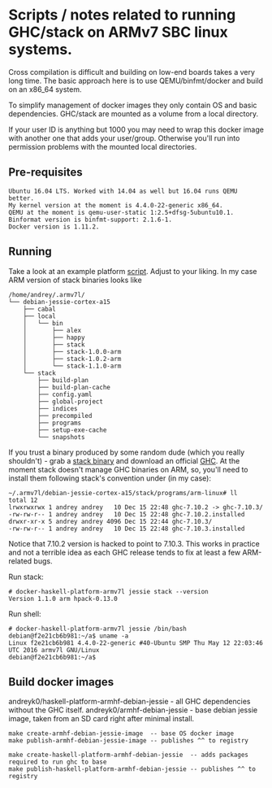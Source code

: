 # Scripts / notes related to running GHC/stack on ARMv7 SBC linux systems.

Cross compilation is difficult and building on low-end boards takes a very long time.
The basic approach here is to use QEMU/binfmt/docker and build on an x86_64 system.

To simplify management of docker images they only contain OS and basic dependencies.
GHC/stack are mounted as a volume from a local directory.

If your user ID is anything but 1000 you may need to wrap this docker image with another one
that adds your user/group. Otherwise you'll run into permission problems with the mounted local directories.


## Pre-requisites

```
Ubuntu 16.04 LTS. Worked with 14.04 as well but 16.04 runs QEMU better.
My kernel version at the moment is 4.4.0-22-generic x86_64.
QEMU at the moment is qemu-user-static 1:2.5+dfsg-5ubuntu10.1.
Binformat version is binfmt-support: 2.1.6-1.
Docker version is 1.11.2.
```

## Running

Take a look at an example platform [script](bin/docker-haskell-platform-armv7l).
Adjust to your liking. In my case ARM version of stack binaries looks like

```
/home/andrey/.armv7l/
└── debian-jessie-cortex-a15
    ├── cabal
    ├── local
    │   └── bin
    │       ├── alex
    │       ├── happy
    │       ├── stack
    │       ├── stack-1.0.0-arm
    │       ├── stack-1.0.2-arm
    │       └── stack-1.1.0-arm
    └── stack
        ├── build-plan
        ├── build-plan-cache
        ├── config.yaml
        ├── global-project
        ├── indices
        ├── precompiled
        ├── programs
        ├── setup-exe-cache
        └── snapshots

```

If you trust a binary produced by some random dude (which you really shouldn't) -
 grab a [stack binary](https://gist.github.com/andreyk0/07273aa2cedbaa2f469468005438e92b) and download an
official [GHC](https://www.haskell.org/ghc/download).
At the moment stack doesn't manage GHC binaries on ARM, so, you'll need to install them following stack's convention under (in my case):
```
~/.armv7l/debian-jessie-cortex-a15/stack/programs/arm-linux# ll
total 12
lrwxrwxrwx 1 andrey andrey   10 Dec 15 22:48 ghc-7.10.2 -> ghc-7.10.3/
-rw-rw-r-- 1 andrey andrey   10 Dec 15 22:48 ghc-7.10.2.installed
drwxr-xr-x 5 andrey andrey 4096 Dec 15 22:44 ghc-7.10.3/
-rw-rw-r-- 1 andrey andrey   10 Dec 15 22:48 ghc-7.10.3.installed
```

Notice that 7.10.2 version is hacked to point to 7.10.3. This works in practice and not a terrible idea as each GHC
 release tends to fix at least a few ARM-related bugs.

Run stack:

```
# docker-haskell-platform-armv7l jessie stack --version
Version 1.1.0 arm hpack-0.13.0
```

Run shell:

```
# docker-haskell-platform-armv7l jessie /bin/bash
debian@f2e21cb6b981:~/a$ uname -a
Linux f2e21cb6b981 4.4.0-22-generic #40-Ubuntu SMP Thu May 12 22:03:46 UTC 2016 armv7l GNU/Linux
debian@f2e21cb6b981:~/a$ 
```


## Build docker images

andreyk0/haskell-platform-armhf-debian-jessie - all GHC dependencies without the GHC itself.
andreyk0/armhf-debian-jessie - base debian jessie image, taken from an SD card right after minimal install.


```
make create-armhf-debian-jessie-image  -- base OS docker image
make publish-armhf-debian-jessie-image -- publishes ^^ to registry

make create-haskell-platform-armhf-debian-jessie  -- adds packages required to run ghc to base
make publish-haskell-platform-armhf-debian-jessie -- publishes ^^ to registry
```
